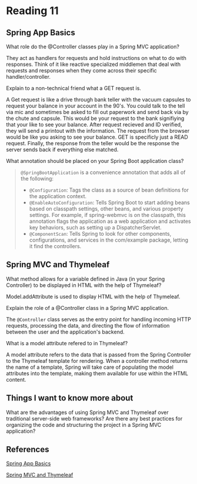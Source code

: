 # Reading 11

## Spring App Basics

What role do the @Controller classes play in a Spring MVC application?

They act as handlers for requests and hold instructions on what to do with responses. Think of it like reactive specialized middlemen that deal with requests and responses when they come across their specific handler/controller.

Explain to a non-technical friend what a GET request is.

A Get request is like a drive through bank teller with the vacuum capsules to request your balance in your account in the 90's. You could talk to the tell via mic and sometimes be asked to fill out paperwork and send back via by the chute and capsule. This would be your request to the bank signifiying that your like to see your balance. After request recieved and ID verified, they will send a printout with the information. The request from the browser would be like you asking to see your balance. GET is specificly just a READ request. Finally, the response from the teller would be the response the server sends back if everything else matched.

What annotation should be placed on your Spring Boot application class?

> `@SpringBootApplication` is a convenience annotation that adds all of the following:
> * `@Configuration`: Tags the class as a source of bean definitions for the application context.
> * `@EnableAutoConfiguration`: Tells Spring Boot to start adding beans based on classpath settings, other beans, and various property settings. For example, if spring-webmvc is on the classpath, this annotation flags the application as a web application and activates key behaviors, such as setting up a DispatcherServlet.
> * `@ComponentScan`: Tells Spring to look for other components, configurations, and services in the com/example package, letting it find the controllers.

## Spring MVC and Thymeleaf

What method allows for a variable defined in Java (in your Spring Controller) to be displayed in HTML with the help of Thymeleaf?

Model.addAttribute is used to display HTML with the help of Thymeleaf.

Explain the role of a @Controller class in a Spring MVC application.

The `@Controller` class serves as the entry point for handling incoming HTTP requests, processing the data, and directing the flow of information between the user and the application's backend.

What is a model attribute refered to in Thymeleaf?

A model attribute refers to the data that is passed from the Spring Controller to the Thymeleaf template for rendering.
When a controller method returns the name of a template, Spring will take care of populating the model attributes into the template, making them available for use within the HTML content.

## Things I want to know more about

What are the advantages of using Spring MVC and Thymeleaf over traditional server-side web frameworks?
Are there any best practices for organizing the code and structuring the project in a Spring MVC application?

## References

[Spring App Basics](https://spring.io/guides/gs/serving-web-content/)

[Spring MVC and Thymeleaf](https://www.thymeleaf.org/doc/articles/springmvcaccessdata.html)
